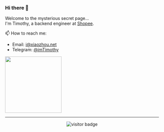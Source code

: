 ### Hi there 👋

Welcome to the mysterious secret page...  
I'm Timothy, a backend engineer at [Shopee](https://www.seagroup.com/products/shopee).

📫 How to reach me:
* Email: i@xiaozhou.net
* Telegram: [@imTimothy](https://t.me/imTimothy)

<div>
  <img height="185" src="https://github-readme-stats.vercel.app/api?username=timothyye&count_private=true&include_all_commits=true&theme=dracula" />
</div>

<hr>
<p  align="center">
<img src="https://visitor-badge.laobi.icu/badge?page_id=timothyye.timothyye" alt="visitor badge"/>  
</p>
